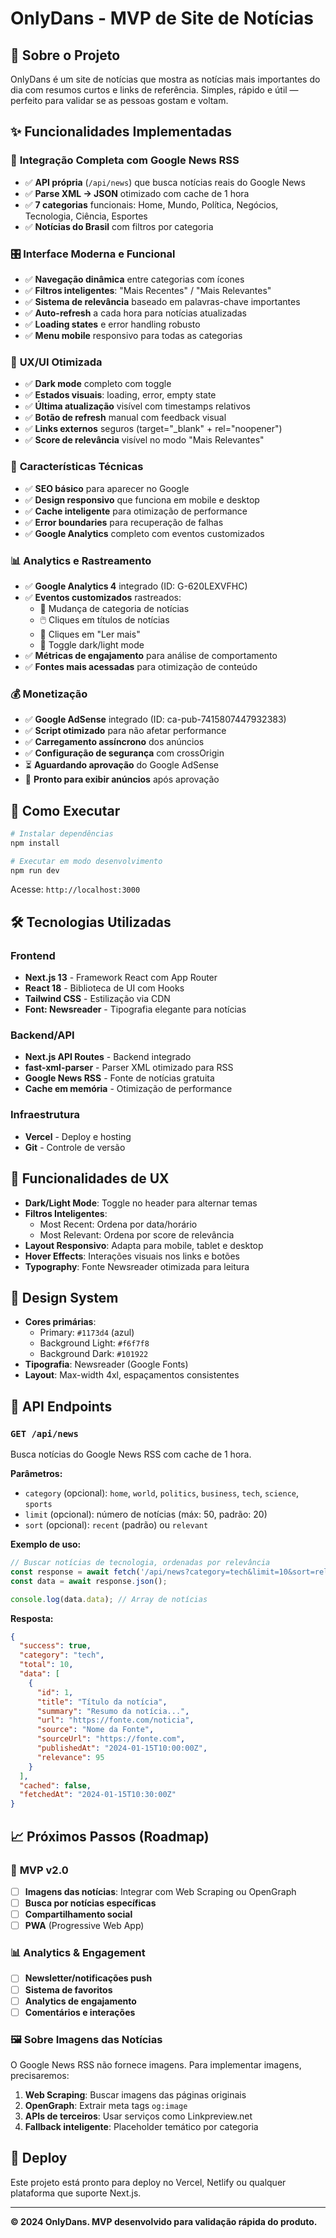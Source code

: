 # OnlyDans - MVP de Site de Notícias

## 🎯 Sobre o Projeto

OnlyDans é um site de notícias que mostra as notícias mais importantes do dia com resumos curtos e links de referência. Simples, rápido e útil — perfeito para validar se as pessoas gostam e voltam.

## ✨ Funcionalidades Implementadas

### 🔄 **Integração Completa com Google News RSS**
- ✅ **API própria** (`/api/news`) que busca notícias reais do Google News
- ✅ **Parse XML → JSON** otimizado com cache de 1 hora
- ✅ **7 categorias** funcionais: Home, Mundo, Política, Negócios, Tecnologia, Ciência, Esportes
- ✅ **Notícias do Brasil** com filtros por categoria

### 🎛️ **Interface Moderna e Funcional**
- ✅ **Navegação dinâmica** entre categorias com ícones
- ✅ **Filtros inteligentes**: "Mais Recentes" / "Mais Relevantes" 
- ✅ **Sistema de relevância** baseado em palavras-chave importantes
- ✅ **Auto-refresh** a cada hora para notícias atualizadas
- ✅ **Loading states** e error handling robusto
- ✅ **Menu mobile** responsivo para todas as categorias

### 🎨 **UX/UI Otimizada**
- ✅ **Dark mode** completo com toggle
- ✅ **Estados visuais**: loading, error, empty state
- ✅ **Última atualização** visível com timestamps relativos
- ✅ **Botão de refresh** manual com feedback visual
- ✅ **Links externos** seguros (target="_blank" + rel="noopener")
- ✅ **Score de relevância** visível no modo "Mais Relevantes"

### 🔧 **Características Técnicas**
- ✅ **SEO básico** para aparecer no Google
- ✅ **Design responsivo** que funciona em mobile e desktop
- ✅ **Cache inteligente** para otimização de performance
- ✅ **Error boundaries** para recuperação de falhas
- ✅ **Google Analytics** completo com eventos customizados

### 📊 **Analytics e Rastreamento**
- ✅ **Google Analytics 4** integrado (ID: G-620LEXVFHC)
- ✅ **Eventos customizados** rastreados:
  - 📂 Mudança de categoria de notícias
  - 🖱️ Cliques em títulos de notícias
  - 📖 Cliques em "Ler mais"
  - 🌙 Toggle dark/light mode
- ✅ **Métricas de engajamento** para análise de comportamento
- ✅ **Fontes mais acessadas** para otimização de conteúdo

### 💰 **Monetização**
- ✅ **Google AdSense** integrado (ID: ca-pub-7415807447932383)
- ✅ **Script otimizado** para não afetar performance
- ✅ **Carregamento assíncrono** dos anúncios
- ✅ **Configuração de segurança** com crossOrigin
- ⏳ **Aguardando aprovação** do Google AdSense
- 🎯 **Pronto para exibir anúncios** após aprovação

## 🚀 Como Executar

```bash
# Instalar dependências
npm install

# Executar em modo desenvolvimento
npm run dev
```

Acesse: `http://localhost:3000`

## 🛠️ Tecnologias Utilizadas

### Frontend
- **Next.js 13** - Framework React com App Router
- **React 18** - Biblioteca de UI com Hooks
- **Tailwind CSS** - Estilização via CDN
- **Font: Newsreader** - Tipografia elegante para notícias

### Backend/API
- **Next.js API Routes** - Backend integrado
- **fast-xml-parser** - Parser XML otimizado para RSS
- **Google News RSS** - Fonte de notícias gratuita
- **Cache em memória** - Otimização de performance

### Infraestrutura
- **Vercel** - Deploy e hosting
- **Git** - Controle de versão

## 📱 Funcionalidades de UX

- **Dark/Light Mode**: Toggle no header para alternar temas
- **Filtros Inteligentes**: 
  - Most Recent: Ordena por data/horário
  - Most Relevant: Ordena por score de relevância
- **Layout Responsivo**: Adapta para mobile, tablet e desktop
- **Hover Effects**: Interações visuais nos links e botões
- **Typography**: Fonte Newsreader otimizada para leitura

## 🎨 Design System

- **Cores primárias**: 
  - Primary: `#1173d4` (azul)
  - Background Light: `#f6f7f8` 
  - Background Dark: `#101922`
- **Tipografia**: Newsreader (Google Fonts)
- **Layout**: Max-width 4xl, espaçamentos consistentes

## 🔌 API Endpoints

### `GET /api/news`

Busca notícias do Google News RSS com cache de 1 hora.

**Parâmetros:**
- `category` (opcional): `home`, `world`, `politics`, `business`, `tech`, `science`, `sports`
- `limit` (opcional): número de notícias (máx: 50, padrão: 20)
- `sort` (opcional): `recent` (padrão) ou `relevant`

**Exemplo de uso:**
```javascript
// Buscar notícias de tecnologia, ordenadas por relevância
const response = await fetch('/api/news?category=tech&limit=10&sort=relevant');
const data = await response.json();

console.log(data.data); // Array de notícias
```

**Resposta:**
```json
{
  "success": true,
  "category": "tech",
  "total": 10,
  "data": [
    {
      "id": 1,
      "title": "Título da notícia",
      "summary": "Resumo da notícia...",
      "url": "https://fonte.com/noticia",
      "source": "Nome da Fonte",
      "sourceUrl": "https://fonte.com",
      "publishedAt": "2024-01-15T10:00:00Z",
      "relevance": 95
    }
  ],
  "cached": false,
  "fetchedAt": "2024-01-15T10:30:00Z"
}
```

## 📈 Próximos Passos (Roadmap)

### 🎯 **MVP v2.0**
- [ ] **Imagens das notícias**: Integrar com Web Scraping ou OpenGraph
- [ ] **Busca por notícias específicas**
- [ ] **Compartilhamento social**
- [ ] **PWA** (Progressive Web App)

### 📊 **Analytics & Engagement**
- [ ] **Newsletter/notificações push**
- [ ] **Sistema de favoritos**
- [ ] **Analytics de engajamento**
- [ ] **Comentários e interações**

### 🖼️ **Sobre Imagens das Notícias**
O Google News RSS não fornece imagens. Para implementar imagens, precisaremos:
1. **Web Scraping**: Buscar imagens das páginas originais
2. **OpenGraph**: Extrair meta tags `og:image`  
3. **APIs de terceiros**: Usar serviços como Linkpreview.net
4. **Fallback inteligente**: Placeholder temático por categoria

## 🚢 Deploy

Este projeto está pronto para deploy no Vercel, Netlify ou qualquer plataforma que suporte Next.js.

---

**© 2024 OnlyDans. MVP desenvolvido para validação rápida do produto.**

